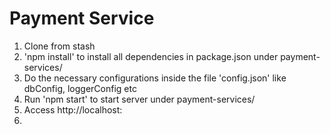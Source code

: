 # Payment Service

1. Clone from stash
2. 'npm install' to install all dependencies in package.json under payment-services/
3. Do the necessary configurations inside the file 'config.json' like
    dbConfig, loggerConfig etc
4. Run 'npm start' to start server under payment-services/
5. Access http://localhost:<port>
6. 